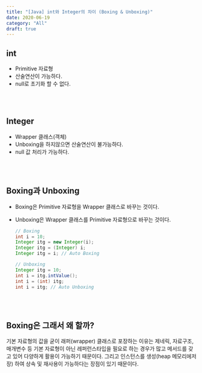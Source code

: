 ```yaml
---
title: "[Java] int와 Integer의 차이 (Boxing & Unboxing)"
date: 2020-06-19
category: "All"
draft: true
---
```


## int

- Primitive 자료형
- 산술연산이 가능하다.
- null로 초기화 할 수 없다.  

<br><br>

## Integer

- Wrapper 클래스(객체)
- Unboxing을 하지않으면 산술연산이 불가능하다.
- null 값 처리가 가능하다.
  
<br><br>

## Boxing과 Unboxing

- Boxing은 Primitive 자료형을 Wrapper 클래스로 바꾸는 것이다.
- Unboxing은 Wrapper 클래스를 Primitive 자료형으로 바꾸는 것이다.

  ```java
  // Boxing
  int i = 10;
  Integer itg = new Integer(i);
  Integer itg = (Integer) i;
  Integer itg = i; // Auto Boxing
  
  // Unboxing
  Integer itg = 10;
  int i = itg.intValue();
  int i = (int) itg;
  int i = itg; // Auto Unboxing
  ```

<br><br>

## Boxing은 그래서 왜 할까?

  기본 자료형의 값을 굳이 래퍼(wrapper) 클래스로 포장하는 이유는 제네릭, 자료구조, 매개변수 등 기본 자료형이 아닌 레퍼런스타입을 필요로 하는 경우가 많고 메서드를 갖고 있어 다양하게 활용이 가능하기 때문이다. 그리고 인스턴스를 생성(heap 메모리에저장) 하여 상속 및 재사용이 가능하다는 장점이 있기 때문이다.